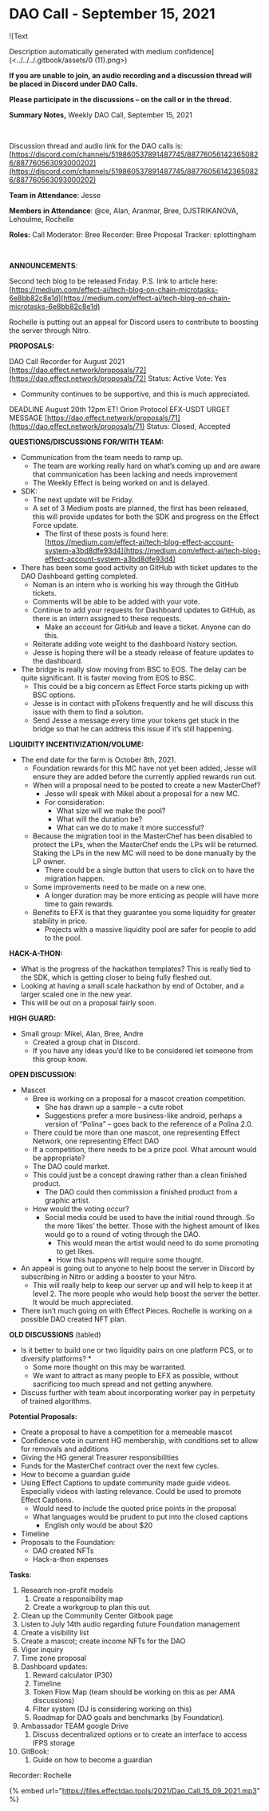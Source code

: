 # DAO Call - September 15, 2021

![Text

Description automatically generated with medium confidence](<../../../.gitbook/assets/0 (11).png>)‌

​​**If you are unable to join, an audio recording and a discussion thread will be placed in Discord under DAO Calls.**

**Please participate in the discussions – on the call or in the thread.**

**Summary Notes,** Weekly DAO Call, September 15, 2021

‌

Discussion thread and audio link for the DAO calls is: [https://discord.com/channels/519860537891487745/887760561423650826/887760563093000202](https://discord.com/channels/519860537891487745/887760561423650826/887760563093000202)

**Team in Attendance**: Jesse

**Members in Attendance**: @ce, Alan, Aranmar, Bree, DJSTRIKANOVA, Lehoulme, Rochelle

‌**Roles:** Call Moderator: Bree Recorder: Bree Proposal Tracker: splottingham

‌

**ANNOUNCEMENTS**:

Second tech blog to be released Friday. P.S. link to article here: [https://medium.com/effect-ai/tech-blog-on-chain-microtasks-6e8bb82c8e1d](https://medium.com/effect-ai/tech-blog-on-chain-microtasks-6e8bb82c8e1d)

Rochelle is putting out an appeal for Discord users to contribute to boosting the server through Nitro.



**PROPOSALS:**

DAO Call Recorder for August 2021 [https://dao.effect.network/proposals/72](https://dao.effect.network/proposals/72) Status: Active Vote: Yes

* Community continues to be supportive, and this is much appreciated.

DEADLINE August 20th 12pm ET! Orion Protocol EFX-USDT URGET MESSAGE [https://dao.effect.network/proposals/71](https://dao.effect.network/proposals/71) Status: Closed, Accepted

**QUESTIONS/DISCUSSIONS FOR/WITH TEAM:**

* Communication from the team needs to ramp up.
  * The team are working really hard on what’s coming up and are aware that communication has been lacking and needs improvement
  * The Weekly Effect is being worked on and is delayed.
* SDK:
  * The next update will be Friday.
  * A set of 3 Medium posts are planned, the first has been released, this will provide updates for both the SDK and progress on the Effect Force update.
    * The first of these posts is found here: [https://medium.com/effect-ai/tech-blog-effect-account-system-a3bd8dfe93d4](https://medium.com/effect-ai/tech-blog-effect-account-system-a3bd8dfe93d4)
* There has been some good activity on GitHub with ticket updates to the DAO Dashboard getting completed.
  * Noman is an intern who is working his way through the GitHub tickets.
  * Comments will be able to be added with your vote.
  * Continue to add your requests for Dashboard updates to GitHub, as there is an intern assigned to these requests.
    * Make an account for GitHub and leave a ticket. Anyone can do this.
  * Reiterate adding vote weight to the dashboard history section.
  * Jesse is hoping there will be a steady release of feature updates to the dashboard.
* &#x20;The bridge is really slow moving from BSC to EOS. The delay can be quite significant. It is faster moving from EOS to BSC.
  * This could be a big concern as Effect Force starts picking up with BSC options.
  * Jesse is in contact with pTokens frequently and he will discuss this issue with them to find a solution.
  * Send Jesse a message every time your tokens get stuck in the bridge so that he can address this issue if it’s still happening.

**LIQUIDITY INCENTIVIZATION/VOLUME:**

* The end date for the farm is October 8th, 2021.
  * Foundation rewards for this MC have not yet been added, Jesse will ensure they are added before the currently applied rewards run out.
  * When will a proposal need to be posted to create a new MasterChef?
    * Jesse will speak with Mikel about a proposal for a new MC.
    * For consideration:
      * What size will we make the pool?
      * What will the duration be?
      * What can we do to make it more successful?
  * Because the migration tool in the MasterChef has been disabled to protect the LPs, when the MasterChef ends the LPs will be returned. Staking the LPs in the new MC will need to be done manually by the LP owner.
    * There could be a single button that users to click on to have the migration happen.
  * Some improvements need to be made on a new one.
    * A longer duration may be more enticing as people will have more time to gain rewards.
  * Benefits to EFX is that they guarantee you some liquidity for greater stability in price.
    * Projects with a massive liquidity pool are safer for people to add to the pool.

**HACK-A-THON:**

* What is the progress of the hackathon templates? This is really tied to the SDK, which is getting closer to being fully fleshed out.
* Looking at having a small scale hackathon by end of October, and a larger scaled one in the new year.
* This will be out on a proposal fairly soon.

**HIGH GUARD:**

* Small group: Mikel, Alan, Bree, Andre
  * Created a group chat in Discord.
  * If you have any ideas you’d like to be considered let someone from this group know.

**OPEN DISCUSSION:**

* Mascot
  * Bree is working on a proposal for a mascot creation competition.
    * She has drawn up a sample – a cute robot
    * Suggestions prefer a more business-like android, perhaps a version of “Polina” – goes back to the reference of a Polina 2.0.
  * There could be more than one mascot, one representing Effect Network, one representing Effect DAO
  * If a competition, there needs to be a prize pool. What amount would be appropriate?
  * The DAO could market.
  * This could just be a concept drawing rather than a clean finished product.
    * The DAO could then commission a finished product from a graphic artist.
  * How would the voting occur?
    * Social media could be used to have the initial round through. So the more ‘likes’ the better. Those with the highest amount of likes would go to a round of voting through the DAO.
      * This would mean the artist would need to do some promoting to get likes.
      * How this happens will require some thought.
* An appeal is going out to anyone to help boost the server in Discord by subscribing in Nitro or adding a booster to your Nitro.
  * This will really help to keep our server up and will help to keep it at level 2. The more people who would help boost the server the better. It would be much appreciated.
* There isn’t much going on with Effect Pieces. Rochelle is working on a possible DAO created NFT plan.

**OLD DISCUSSIONS** (tabled)

* Is it better to build one or two liquidity pairs on one platform PCS, or to diversify platforms?
  *
    * Some more thought on this may be warranted.
    * We want to attract as many people to EFX as possible, without sacrificing too much spread and not getting anywhere.
* Discuss further with team about incorporating worker pay in perpetuity of trained algorithms.

**Potential Proposals:**

* Create a proposal to have a competition for a memeable mascot
* Confidence vote in current HG membership, with conditions set to allow for removals and additions
* Giving the HG general Treasurer responsibilities
* Funds for the MasterChef contract over the next few cycles.
* How to become a guardian guide
* Using Effect Captions to update community made guide videos. Especially videos with lasting relevance. Could be used to promote Effect Captions.
  * Would need to include the quoted price points in the proposal
  * What languages would be prudent to put into the closed captions
    * English only would be about $20
* Timeline
* Proposals to the Foundation:
  * DAO created NFTs
  * Hack-a-thon expenses

**Tasks**:

1. Research non-profit models
   1. Create a responsibility map
   2. Create a workgroup to plan this out.
2. Clean up the Community Center Gitbook page
3. Listen to July 14th audio regarding future Foundation management
4. Create a visibility list
5. Create a mascot; create income NFTs for the DAO
6. Vigor inquiry
7. Time zone proposal
8. Dashboard updates:
   1. Reward calculator (P30)
   2. Timeline
   3. Token Flow Map (team should be working on this as per AMA discussions)
   4. Filter system (DJ is considering working on this)
   5. Roadmap for DAO goals and benchmarks (by Foundation).
9. Ambassador TEAM google Drive
   1. Discuss decentralized options or to create an interface to access IFPS storage
10. GitBook:
    1. &#x20;Guide on how to become a guardian

Recorder: Rochelle

{% embed url="https://files.effectdao.tools/2021/Dao_Call_15_09_2021.mp3" %}
